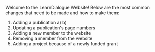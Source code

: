 Welcome to the LearnDialogue Website! Below are the most common changes that need to be made and how to make them:

1. Adding a publication
   a)
   b)
3. Updating a publication's page numbers
4. Adding a new member to the website
5. Removing a member from the website
6. Adding a project because of a newly funded grant
